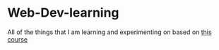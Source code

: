 # Web-Dev-learning
All of the things that I am learning and experimenting on based on [this course](https://www.udemy.com/course/the-complete-web-development-bootcamp/)
